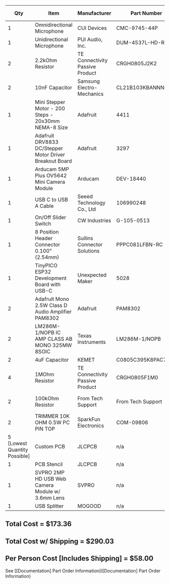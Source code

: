 | Qty | Item                                                    | Manufacturer                | Part Number       | Vendor            | Unit Price            | Link                                                                                                                                                                                                                                                                                                                                                                                                                                                                                       |
| --- | ------------------------------------------------------- | --------------------------- | ----------------- | ----------------- | ----------------- | ------------------------------------------------------------------------------------------------------------------------------------------------------------------------------------------------------------------------------------------------------------------------------------------------------------------------------------------------------------------------------------------------------------------------------------------------------------------------------------------ |
| 1   | Omnidirectional Microphone                              | CUI Devices                 | CMC-9745-44P      | Digikey           | $0.80             | https://www.digikey.com/en/products/detail/cui-devices/CMC-9745-44P/6561041                                                                                                                                                                                                                                                                                                                                                                                                                |
| 1   | Unidirectional Microphone                               | PUI Audio, Inc.             | DUM-4537L-HD-R    | Digikey           | $2.85             | https://www.digikey.com/en/products/detail/pui-audio-inc/DUM-4537L-HD-R/16585493                                                                                                                                                                                                                                                                                                                                                                                                           |
| 2   | 2.2kOhm Resistor                                        |TE Connectivity Passive Product | CRGH0805J2K2 | Digikey | $0.10 | https://www.digikey.com/en/products/detail/te-connectivity-passive-product/CRGH0805J2K2/2385532                                                                                                                                                                                                                                                                                                                                                                                                                                                                          |
| 2   | 10nF Capacitor                                           | Samsung Electro-Mechanics | CL21B103KBANNNC | Digikey | $0.10 | https://www.digikey.com/en/products/detail/samsung-electro-mechanics/CL21B103KBANNNC/3886673                                                                                                                                                                                                                                                                                                                                                                                                                                                                          |
| 1   | Mini Stepper Motor - 200 Steps - 20x30mm NEMA-8 Size    | Adafruit                    | 4411              | Adafruit          | $19.95            | https://www.adafruit.com/product/4411#description                                                                                                                                                                                                                                                                                                                                                                                                                                          |
| 1   | Adafruit DRV8833 DC/Stepper Motor Driver Breakout Board | Adafruit                    | 3297              | Digikey           | $5.95             | https://www.digikey.com/en/products/detail/adafruit-industries-llc/3297/6419360?s=N4IgjCBcoLQBxVAYygMwIYBsDOBTANCAPZQDa4ArAEwIC6AvvYVWSAMxUCcA7CA0A                                                                                                                                                                                                                                                                                                                                        |
| 1   | Arducam 5MP Plus OV5642 Mini Camera Module              | Arducam                     | DEV-18440         | uctronics         | $39.99            | https://www.uctronics.com/arducam-mini-module-camera-shield-5mp-plus-ov5642-camera-module-for-arduino-uno-mega-2560-board.html                                                                                                                                                                                                                                                                                                                                                             |
| 1   | USB C to USB A Cable                                    | Seeed Technology Co., Ltd   | 106990248         | Digikey           | $3.00             | https://www.digikey.com/en/products/detail/seeed-technology-co.,-ltd/106990248/10290279?utm_adgroup=Seeed%20Technology%20Co.%2C%20LTD.&utm_source=google&utm_medium=cpc&utm_campaign=Shopping_DK%2BSupplier_Tier%201%20-%20Block%202&utm_term=&utm_content=Seeed%20Technology%20Co.%2C%20LTD.&gclid=Cj0KCQiA4aacBhCUARIsAI55maEhd2-3psYhPQKvdeOf9BZlCeHp3RBgqIogpl39Yz4n3MicF94MVZIaAlw2EALw_wcB                                                                                           |
| 1   | On/Off Slider Switch                                    | CW Industries               | G-105-0513        | Digikey           | $1.39             | https://www.digikey.com/en/products/detail/cw-industries/G-105-0513/1333                                                                                                                                                                                                                                                                                                                                                                                                                   |
| 1   | 8 Position Header Connector 0.100" (2.54mm)             | Sullins Connector Solutions | PPPC081LFBN-RC    | Digikey           | $0.67             | https://www.digikey.com/en/products/detail/sullins-connector-solutions/PPPC081LFBN-RC/810180?utm_adgroup=Rectangular%20Connectors%20-%20Headers%2C%20Receptacles%2C%20Female%20Sockets&utm_source=google&utm_medium=cpc&utm_campaign=Shopping_Product_Connectors%2C%20Interconnects&utm_term=&utm_content=Rectangular%20Connectors%20-%20Headers%2C%20Receptacles%2C%20Female%20Sockets&gclid=Cj0KCQiA1sucBhDgARIsAFoytUs-HtaAKCN7DDGfGionzqY7t9TIJCaF-w4yawHb11O7HqIyXakVgLQaAuKMEALw_wcB |
| 1   | TinyPICO ESP32 Development Board with USB-C             | Unexpected Maker            | 5028              | Digikey           | $26.34            | https://www.digikey.com/en/products/detail/adafruit-industries-llc/5028/14307383?s=N4IgjCBcoLQBxVAYygMwIYBsDOBTANCAPZQDa4ArAEwIC6AvvYVWSBQAw0gNA                                                                                                                                                                                                                                                                                                                                           |
| 2   | Adafruit Mono 2.5W Class D Audio Amplifier PAM8302      | Adafruit                    | PAM8302           | Adafruit          | $3.95             | https://www.adafruit.com/product/2130                                                                                                                                                                                                                                                                                                                                                                                                                                                                                           |
| 2   | LM286M-1/NOPB IC AMP CLASS AB MONO 325MW 8SOIC      | Texas Instruments               | LM286M-1/NOPB           | Digikey          | $1.40             | https://www.digikey.com/en/products/detail/texas-instruments/LM386M-1-NOPB/148190                                                                                                                                                                                                                                                                                                                                                                                                                                                                                           |
| 2   | 4uF Capacitor                                        | KEMET           | C0805C395K8PAC7800 | Digikey | $0.51 | https://www.digikey.com/en/products/detail/kemet/C0805C395K8PAC7800/551597                                                                                                                                                                                                                                                                                                                                                                                                                                                                          |
| 4   | 1MOhm Resistor                                           | TE Connectivity Passive Product           | CRGH0805F1M0 | Digikey | $0.13 | https://www.digikey.com/en/products/detail/te-connectivity-passive-product/CRGH0805F1M0/2387174                                                                                                                                                                                                                                                                                                                                                                                                                                                                          |
| 2   | 100kOhm Resistor                                        | From Tech Support           | From Tech Support | From Tech Support | From Tech Support | From Tech Support                                                                                                                                                                                                                                                                                                                                                                                                                                                                          |
| 2   | TRIMMER 10K OHM 0.5W PC PIN TOP                         | SparkFun Electronics        | COM-09806 | Digikey | $1.05 | https://www.digikey.com/en/products/detail/sparkfun-electronics/COM-09806/7319606                                                                                                                                                                                                                                                                                                                                                                                                                                                                          |  
| 5 [Lowest Quantity Possible] | Custom PCB                     | JLCPCB        | n/a | JLCPCB | $0.40 | https://jlcpcb.com/                                                                                                                                                                                                                                                                                                                                                                                                                                                                          |  
| 1   | PCB Stencil                     | JLCPCB        | n/a | JLCPCB | $7.00 | https://jlcpcb.com/                                                                                                                                                                                                                                                                                                                                                                                                                                                                          |
| 1   | SVPRO 2MP HD USB Web Camera Module w/ 3.6mm Lens | SVPRO | n/a | Amazon | $41.99 | https://www.amazon.com/gp/product/B07CSSDTJ1/ref=ppx_yo_dt_b_asin_title_o00_s00?ie=UTF8&th=1                                                                                                                                                                                                                                                                                                                                                                                                                                                                          |
| 1   | USB Splitter                    | MOGOOD        | n/a | Amazon | $6.69 | https://www.amazon.com/dp/B098L7WJ4C?ref=ppx_yo2ov_dt_b_product_details&th=1                                                                                                                                                                                                                                                                                                                                                                                                                                                                          |

## Total Cost = $173.36  
## Total Cost w/ Shipping = $290.03
## Per Person Cost [Includes Shipping] = $58.00  
  
See [[Documentation] Part Order Information]([Documentation] Part Order Information)